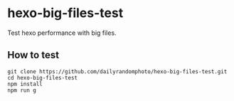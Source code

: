# hexo-big-files-test
Test hexo performance with big files.

## How to test

```
git clone https://github.com/dailyrandomphoto/hexo-big-files-test.git
cd hexo-big-files-test
npm install
npm run g
```
